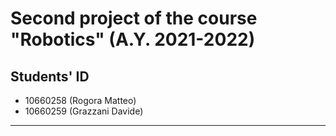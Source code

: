 # Second project of the course "Robotics" (A.Y. 2021-2022)

## Students' ID
- 10660258 (Rogora Matteo)
- 10660259 (Grazzani Davide)

---

